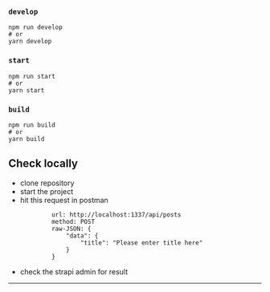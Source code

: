 ### `develop`

```
npm run develop
# or
yarn develop
```

### `start`

```
npm run start
# or
yarn start
```

### `build`

```
npm run build
# or
yarn build
```

## Check locally

- clone repository
- start the project
- hit this request in postman
```
            url: http://localhost:1337/api/posts
            method: POST
            raw-JSON: {
                "data": {
                    "title": "Please enter title here"
                }
            }
```
- check the strapi admin for result

---
